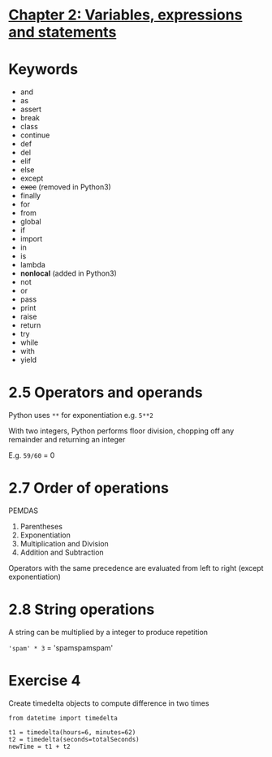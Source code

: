 # [Chapter 2: Variables, expressions and statements](http://www.greenteapress.com/thinkpython/html/book003.html)

# Keywords

- and
- as
- assert
- break
- class
- continue
- def
- del
- elif
- else
- except
- ~~exec~~ (removed in Python3)
- finally
- for
- from
- global
- if
- import
- in
- is
- lambda
- **nonlocal** (added in Python3)
- not
- or
- pass
- print
- raise
- return
- try
- while
- with
- yield

# 2.5 Operators and operands

Python uses `**` for exponentiation e.g. `5**2`

With two integers, Python performs floor division, chopping off any remainder and returning an integer

E.g. `59/60` = 0

# 2.7 Order of operations

PEMDAS

1. Parentheses
2. Exponentiation
3. Multiplication and Division
4. Addition and Subtraction

Operators with the same precedence are evaluated from left to right (except exponentiation)

# 2.8 String operations

A string can be multiplied by a integer to produce repetition

`'spam' * 3` = 'spamspamspam'

# Exercise 4

Create timedelta objects to compute difference in two times

```
from datetime import timedelta

t1 = timedelta(hours=6, minutes=62)
t2 = timedelta(seconds=totalSeconds)
newTime = t1 + t2
```
